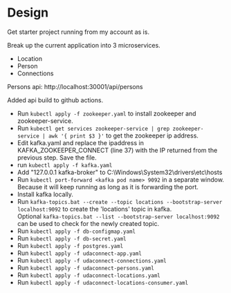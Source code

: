 # Design

Get starter project running from my account as is.

Break up the current application into 3 microservices.

- Location
- Person
- Connections

Persons api: http://localhost:30001/api/persons

Added api build to github actions.

- Run `kubectl apply -f zookeeper.yaml` to install zookeeper and zookeeper-service.
- Run `kubectl get services zookeeper-service | grep zookeeper-service | awk '{ print $3 }'` to get the zookeeper ip address.
- Edit kafka.yaml and replace the ipaddress in KAFKA_ZOOKEEPER_CONNECT (line 37) with the IP returned from the previous step. Save the file.
- run `kubectl apply -f kafka.yaml`
- Add "127.0.0.1 kafka-broker" to  C:\Windows\System32\drivers\etc\hosts
- Run `kubectl port-forward <kafka pod name> 9092` in a separate window. Because it will keep running as long as it is forwarding the port.
- Install kafka locally.
- Run `kafka-topics.bat --create --topic locations --bootstrap-server localhost:9092` to create the 'locations' topic in kafka.
   <br/>Optional `kafka-topics.bat --list --bootstrap-server localhost:9092` can be used to check for the newly created topic.
- Run `kubectl apply -f db-configmap.yaml`
- Run `kubectl apply -f db-secret.yaml`
- Run `kubectl apply -f postgres.yaml`
- Run `kubectl apply -f udaconnect-app.yaml`
- Run `kubectl apply -f udaconnect-connections.yaml`
- Run `kubectl apply -f udaconnect-persons.yaml`
- Run `kubectl apply -f udaconnect-locations.yaml`
- Run `kubectl apply -f udaconnect-locations-consumer.yaml`

